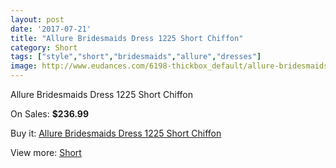 ```yaml
---
layout: post
date: '2017-07-21'
title: "Allure Bridesmaids Dress 1225 Short Chiffon"
category: Short
tags: ["style","short","bridesmaids","allure","dresses"]
image: http://www.eudances.com/6198-thickbox_default/allure-bridesmaids-dress-1225-short-chiffon.jpg
---
```

Allure Bridesmaids Dress 1225 Short Chiffon

On Sales: **$236.99**
<a href="https://www.eudances.com/en/short/2221-allure-bridesmaids-dress-1225-short-chiffon.html"><amp-img layout="responsive" width="600" height="600" src="//www.eudances.com/6198-thickbox_default/allure-bridesmaids-dress-1225-short-chiffon.jpg" alt="Allure Bridesmaids Dress 1225 Short Chiffon 0" /></a>
<a href="https://www.eudances.com/en/short/2221-allure-bridesmaids-dress-1225-short-chiffon.html"><amp-img layout="responsive" width="600" height="600" src="//www.eudances.com/6199-thickbox_default/allure-bridesmaids-dress-1225-short-chiffon.jpg" alt="Allure Bridesmaids Dress 1225 Short Chiffon 1" /></a>

Buy it: [Allure Bridesmaids Dress 1225 Short Chiffon](https://www.eudances.com/en/short/2221-allure-bridesmaids-dress-1225-short-chiffon.html "Allure Bridesmaids Dress 1225 Short Chiffon")

View more: [Short](https://www.eudances.com/en/25-short "Short")